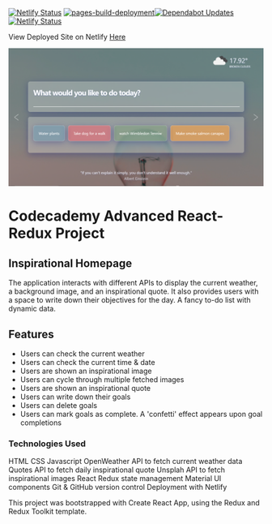 [![Netlify Status](https://api.netlify.com/api/v1/badges/f397f410-9033-4d89-bb68-ed68bb11a5db/deploy-status)](https://app.netlify.com/sites/my-inspirationalhomepage/deploys) [![pages-build-deployment](https://github.com/SOliv1/inspirational-homepage/actions/workflows/pages/pages-build-deployment/badge.svg)](https://github.com/SOliv1/inspirational-homepage/actions/workflows/pages/pages-build-deployment)[![Dependabot Updates](https://github.com/SOliv1/inspirational-homepage/actions/workflows/dependabot/dependabot-updates/badge.svg)](https://github.com/SOliv1/inspirational-homepage/actions/workflows/dependabot/dependabot-updates)
[![Netlify Status](https://api.netlify.com/api/v1/badges/f397f410-9033-4d89-bb68-ed68bb11a5db/deploy-status)](https://app.netlify.com/sites/my-inspirationalhomepage/deploys)

View Deployed Site on Netlify [Here](https://my-inspirationalhomepage.netlify.app/)

![screenshot](https://github.com/SOliv1/inspiring-homepage/blob/master/inspiring-homepage-banner.png)



# Codecademy Advanced React-Redux Project

## Inspirational Homepage

The application interacts with different APIs to display the current weather, a background image, and an inspirational quote. It also provides users with a space to write down their objectives for the day. 
A fancy to-do list with dynamic data.

## Features
* Users can check the current weather
* Users can check the current time & date
* Users are shown an inspirational image
* Users can cycle through multiple fetched images
* Users are shown an inspirational quote
* Users can write down their goals
* Users can delete goals
* Users can mark goals as complete. A 'confetti' effect appears upon goal completions

### Technologies Used
HTML
CSS
Javascript
OpenWeather API to fetch current weather data
Quotes API to fetch daily inspirational quote
Unsplah API to fetch inspirational images
React
Redux state management
Material UI components
Git & GitHub version control
Deployment with Netlify

This project was bootstrapped with Create React App, using the Redux and Redux Toolkit template.
